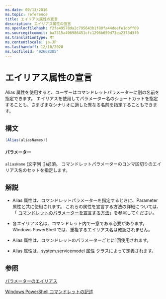 ```yaml
---
ms.date: 09/13/2016
ms.topic: reference
title: エイリアス属性の宣言
description: エイリアス属性の宣言
ms.openlocfilehash: f2fe49578da2c795643b1f80fa44deefe1dbff09
ms.sourcegitcommit: ba7315a496986451cfc1296b659d73ea2373d3f0
ms.translationtype: MT
ms.contentlocale: ja-JP
ms.lasthandoff: 12/10/2020
ms.locfileid: "92668305"
---
```

# <a name="alias-attribute-declaration"></a>エイリアス属性の宣言

Alias 属性を使用すると、ユーザーはコマンドレットパラメーターに別の名前を指定できます。 エイリアスを使用してパラメーター名のショートカットを指定することも、さまざまなシナリオに適した異なる名前を指定することもできます。

## <a name="syntax"></a>構文

```csharp
[Alias(aliasNames)]
```

#### <a name="parameters"></a>パラメーター

`aliasName` (文字列 [])必須。 コマンドレットパラメーターのコンマ区切りのエイリアス名のセットを指定します。

## <a name="remarks"></a>解説

- Alias 属性は、コマンドレットパラメーターを指定するときに、Parameter 属性と共に使用されます。 これらの属性を宣言する方法の詳細については、「 [コマンドレットのパラメーターを宣言する方法](./how-to-declare-cmdlet-parameters.md)」を参照してください。

- 各エイリアス名は、コマンドレット内で一意である必要があります。 Windows PowerShell では、重複するエイリアス名は確認されません。

- Alias 属性は、コマンドレットのパラメーターごとに1回使用されます。

- Alias 属性は、system.servicemodel [属性](/dotnet/api/System.Management.Automation.AliasAttribute) クラスによって定義されます。

## <a name="see-also"></a>参照

[パラメーターのエイリアス](./parameter-aliases.md)

[Windows PowerShell コマンドレットの記述](./writing-a-windows-powershell-cmdlet.md)
